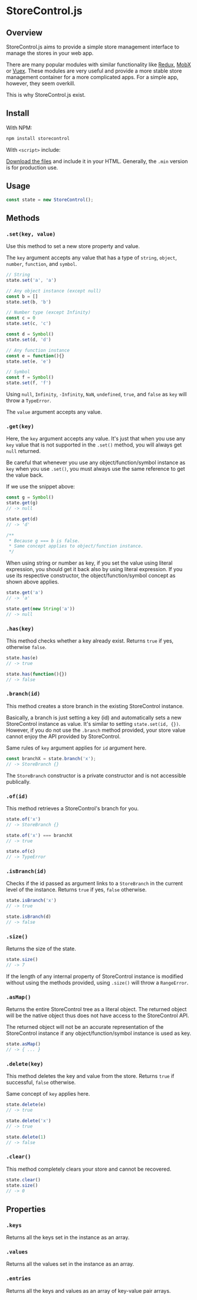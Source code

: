 # StoreControl.js

## Overview

StoreControl.js aims to provide a simple store management interface to manage the stores in your web app.

There are many popular modules with similar functionality like [Redux](https://redux.js.org/), [MobX](https://mobx.js.org/) or [Vuex](https://vuex.vuejs.org/). These modules are very useful and provide a more stable store management container for a more complicated apps. For a simple app, however, they seem overkill.

This is why StoreControl.js exist.

## Install

With NPM:

```javascript
npm install storecontrol
```

With `<script>` include:

[Download the files](https://github.com/yqlim/StoreControl/releases/tag/v1.1.0) and include it in your HTML. Generally, the `.min` version is for production use.

## Usage

```javascript
const state = new StoreControl();
```

## Methods

### `.set(key, value)`

Use this method to set a new store property and value.

The `key` argument accepts any value that has a type of `string`, `object`, `number`, `function`, and `symbol`.

```javascript
// String
state.set('a', 'a')

// Any object instance (except null)
const b = []
state.set(b, 'b')

// Number type (except Infinity)
const c = 0
state.set(c, 'c')

const d = Symbol()
state.set(d, 'd')

// Any function instance
const e = function(){}
state.set(e, 'e')

// Symbol
const f = Symbol()
state.set(f, 'f')
```

Using `null`, `Infinity`, `-Infinity`, `NaN`, `undefined`, `true`, and `false` as `key` will throw a `TypeError`.

The `value` argument accepts any value.

### `.get(key)`

Here, the `key` argument accepts any value. It's just that when you use any `key` value that is not supported in the `.set()` method, you will always get `null` returned.

Be careful that whenever you use any object/function/symbol instance as `key` when you use `.set()`, you must always use the same reference to get the value back.

If we use the snippet above:

```javascript
const g = Symbol()
state.get(g)
// -> null

state.get(d)
// -> 'd'

/**
 * Because g === b is false.
 * Same concept applies to object/function instance.
 */
```

When using string or number as key, if you set the value using literal expression, you should get it back also by using literal expression. If you use its respective constructor, the object/function/symbol concept as shown above applies.

```javascript
state.get('a')
// -> 'a'

state.get(new String('a'))
// -> null
```

### `.has(key)`

This method checks whether a key already exist. Returns `true` if yes, otherwise `false`.

```javascript
state.has(e)
// -> true

state.has(function(){})
// -> false
```

### `.branch(id)`

This method creates a store branch in the existing StoreControl instance.

Basically, a branch is just setting a key (id) and automatically sets a new StoreControl instance as value. It's similar to setting `state.set(id, {})`. However, if you do not use the `.branch` method provided, your store value cannot enjoy the API provided by StoreControl.

Same rules of `key` argument applies for `id` argument here.

```javascript
const branchX = state.branch('x');
// -> StoreBranch {}
```

The `StoreBranch` constructor is a private constructor and is not accessible publically.

### `.of(id)`

This method retrieves a StoreControl's branch for you.

```javascript
state.of('x')
// -> StoreBranch {}

state.of('x') === branchX
// -> true

state.of(c)
// -> TypeError
```

### `.isBranch(id)`

Checks if the id passed as argument links to a `StoreBranch` in the current level of the instance. Returns `true` if yes, `false` otherwise.

```javascript
state.isBranch('x')
// -> true

state.isBranch(d)
// -> false
```

### `.size()`

Returns the size of the state.

```javascript
state.size()
// -> 7
```

If the length of any internal property of StoreControl instance is modified without using the methods provided, using `.size()` will throw a `RangeError`.

### `.asMap()`

Returns the entire StoreControl tree as a literal object. The returned object will be the native object thus does not have access to the StoreControl API.

The returned object will not be an accurate representation of the StoreControl instance if any object/function/symbol instance is used as key.

```javascript
state.asMap()
// -> { ... }
```

### `.delete(key)`

This method deletes the key and value from the store. Returns `true` if successful, `false` otherwise.

Same concept of `key` applies here.

```javascript
state.delete(e)
// -> true

state.delete('x')
// -> true

state.delete(1)
// -> false
```

### `.clear()`

This method completely clears your store and cannot be recovered.

```javascript
state.clear()
state.size()
// -> 0
```

## Properties

### `.keys`

Returns all the keys set in the instance as an array.

### `.values`

Returns all the values set in the instance as an array.

### `.entries`

Returns all the keys and values as an array of key-value pair arrays.
